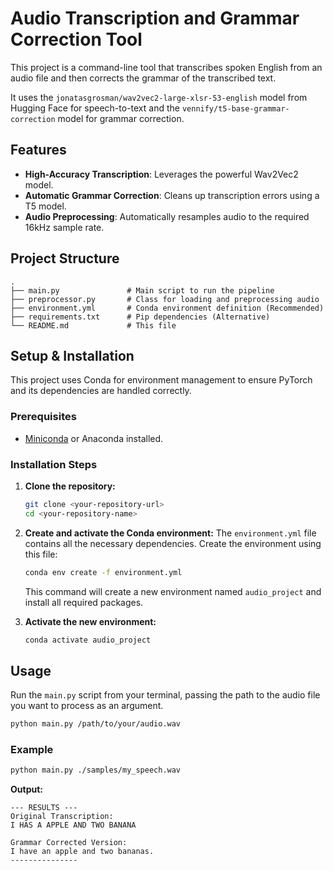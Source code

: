 # Audio Transcription and Grammar Correction Tool



This project is a command-line tool that transcribes spoken English from an audio file and then corrects the grammar of the transcribed text.

It uses the `jonatasgrosman/wav2vec2-large-xlsr-53-english` model from Hugging Face for speech-to-text and the `vennify/t5-base-grammar-correction` model for grammar correction.

## Features

-   **High-Accuracy Transcription**: Leverages the powerful Wav2Vec2 model.
-   **Automatic Grammar Correction**: Cleans up transcription errors using a T5 model.
-   **Audio Preprocessing**: Automatically resamples audio to the required 16kHz sample rate.

## Project Structure

```
.
├── main.py               # Main script to run the pipeline
├── preprocessor.py       # Class for loading and preprocessing audio
├── environment.yml       # Conda environment definition (Recommended)
├── requirements.txt      # Pip dependencies (Alternative)
└── README.md             # This file
```

## Setup & Installation

This project uses Conda for environment management to ensure PyTorch and its dependencies are handled correctly.

### Prerequisites

-   [Miniconda](https://docs.conda.io/en/latest/miniconda.html) or Anaconda installed.

### Installation Steps

1.  **Clone the repository:**
    ```bash
    git clone <your-repository-url>
    cd <your-repository-name>
    ```

2.  **Create and activate the Conda environment:**
    The `environment.yml` file contains all the necessary dependencies. Create the environment using this file:
    ```bash
    conda env create -f environment.yml
    ```
    This command will create a new environment named `audio_project` and install all required packages.

3.  **Activate the new environment:**
    ```bash
    conda activate audio_project
    ```

## Usage

Run the `main.py` script from your terminal, passing the path to the audio file you want to process as an argument.

```bash
python main.py /path/to/your/audio.wav
```

### Example

```bash
python main.py ./samples/my_speech.wav
```

**Output:**

```
--- RESULTS ---
Original Transcription:
I HAS A APPLE AND TWO BANANA

Grammar Corrected Version:
I have an apple and two bananas.
---------------
```